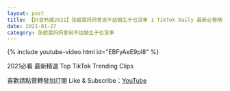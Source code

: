 ```yaml
---
layout: post
title: 【抖音熱搜2021】张碧晨妈妈曾说不结婚生子也没事 1 TikTok Daily 最新必看精選合集2021 01 27
date: 2021-01-27
category: 张碧晨妈妈曾说不结婚生子也没事
---
```


{% include youtube-video.html id="EBFyAeE9pl8" %}

2021必看 最新精選 Top TikTok Trending Clips

喜歡請點贊轉發加訂閱 Like & Subscribe：[YouTube](https://www.youtube.com/channel/UCAoR7VcanIPd04uEq_GIylA/videos)

